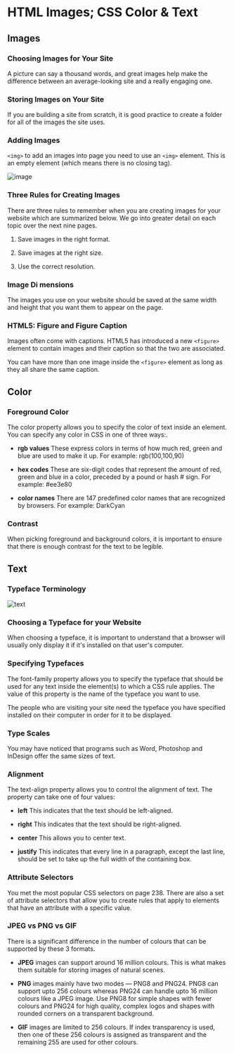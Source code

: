 # HTML Images; CSS Color & Text

## Images

### Choosing Images for Your Site

A picture can say a thousand words, and great images help make the difference between an average-looking site and a really engaging one.

### Storing Images on Your Site

If you are building a site from scratch, it is good practice to create a folder for all of the images the site uses.

### Adding Images

`<img>` to add an images into page you need to use an `<img>` element. This is an empty element (which means there is no closing tag).

![image](https://easytolearning.com/ck_files/files/html-image-tag.png)

### Three Rules for Creating Images

There are three rules to remember when you are creating images for your website which are summarized below. We go into greater detail on each topic over the next nine pages.

1. Save images in the right format.

2. Save images at the right size.

3. Use the correct resolution.

### Image Di mensions

The images you use on your website should be saved at the same width and height that you want them to appear on the page.

### HTML5: Figure and Figure Caption

Images often come with captions. HTML5 has introduced a new `<figure>` element to contain images and their caption so that the two are associated.

You can have more than one image inside the `<figure>` element as long as they all share the same caption.

## Color

### Foreground Color

The color property allows you to specify the color of text inside an element. You can specify any color in CSS in one of three ways:.

* **rgb values**
These express colors in terms of how much red, green and blue are used to make it up. For example: rgb(100,100,90)

* **hex codes**
These are six-digit codes that represent the amount of red, green and blue in a color, preceded by a pound or hash # sign. For example: #ee3e80

* **color names**
There are 147 predefined color names that are recognized by browsers. For example: DarkCyan

### Contrast

When picking foreground and background colors, it is important to ensure that there is enough contrast for the text to be legible.

## Text

### Typeface Terminology

![text](https://i.pinimg.com/originals/f2/85/d0/f285d07284822a5fd0fd096e358d9f9d.jpg)

### Choosing a Typeface for your Website

When choosing a typeface, it is important to understand that a browser will usually only display it if it's installed on that user's computer.

### Specifying Typefaces

The font-family property allows you to specify the typeface that should be used for any text inside the element(s) to which a CSS rule applies.
The value of this property is the name of the typeface you want to use.

The people who are visiting your site need the typeface you have specified installed on their computer in order for it to be displayed.

### Type Scales

You may have noticed that programs such as Word, Photoshop and InDesign offer the same sizes of text.

### Alignment

The text-align property allows you to control the alignment of text. The property can take one of four values:

* **left**
This indicates that the text should be left-aligned.

* **right**
This indicates that the text should be right-aligned.

* **center**
This allows you to center text.

* **justify**
This indicates that every line in a paragraph, except the last line, should be set to take up the full width of the containing box.

### Attribute Selectors

You met the most popular CSS selectors on page 238. There are also a set of attribute selectors that allow you to create rules that apply to elements that have an attribute with a specific value.

### JPEG vs PNG vs GIF

There is a significant difference in the number of colours that can be supported by these 3 formats.

* **JPEG** images can support around 16 million colours. This is what makes them suitable for storing images of natural scenes.

* **PNG** images mainly have two modes — PNG8 and PNG24. PNG8 can support upto 256 colours whereas PNG24 can handle upto 16 million colours like a JPEG image. Use PNG8 for simple shapes with fewer colours and PNG24 for high quality, complex logos and shapes with rounded corners on a transparent background.

* **GIF** images are limited to 256 colours. If index transparency is used, then one of these 256 colours is assigned as transparent and the remaining 255 are used for other colours.
